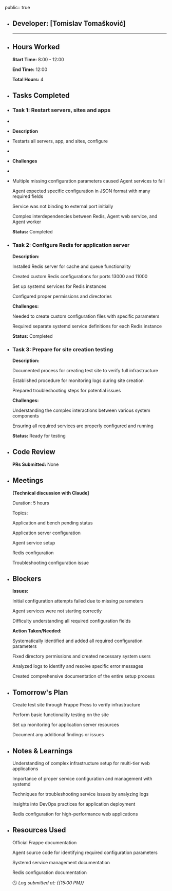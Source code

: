 public:: true

- ## Developer: [Tomislav Tomašković]
  
  ---
- ## Hours Worked
  
  **Start Time:** 8:00 - 12:00
  
  **End Time:** 12:00
  
  **Total Hours:** 4
- ## Tasks Completed
- ### Task 1: Restart servers, sites and apps
-
- **Description**
- Testarts all servers, app, and sites, configure
-
- **Challenges**
-
- Multiple missing configuration parameters caused Agent services to fail
  
  Agent expected specific configuration in JSON format with many required fields
  
  Service was not binding to external port initially
  
  Complex interdependencies between Redis, Agent web service, and Agent worker
  
  **Status:** Completed
- ### Task 2: Configure Redis for application server
  
  **Description:**
  
  Installed Redis server for cache and queue functionality
  
  Created custom Redis configurations for ports 13000 and 11000
  
  Set up systemd services for Redis instances
  
  Configured proper permissions and directories
  
  **Challenges:**
  
  Needed to create custom configuration files with specific parameters
  
  Required separate systemd service definitions for each Redis instance
  
  **Status:** Completed
- ### Task 3: Prepare for site creation testing
  
  **Description:**
  
  Documented process for creating test site to verify full infrastructure
  
  Established procedure for monitoring logs during site creation
  
  Prepared troubleshooting steps for potential issues
  
  **Challenges:**
  
  Understanding the complex interactions between various system components
  
  Ensuring all required services are properly configured and running
  
  **Status:** Ready for testing
- ## Code Review
  
  **PRs Submitted:** None
- ## Meetings
  
  **[Technical discussion with Claude]**
  
  Duration: 5 hours
  
  Topics:
  
  Application and bench pending status
  
  Application server configuration
  
  Agent service setup
  
  Redis configuration
  
  Troubleshooting configuration issue
- ## Blockers
  
  **Issues:**
  
  Initial configuration attempts failed due to missing parameters
  
  Agent services were not starting correctly
  
  Difficulty understanding all required configuration fields
  
  **Action Taken/Needed:**
  
  Systematically identified and added all required configuration parameters
  
  Fixed directory permissions and created necessary system users
  
  Analyzed logs to identify and resolve specific error messages
  
  Created comprehensive documentation of the entire setup process
- ## Tomorrow's Plan
  
  Create test site through Frappe Press to verify infrastructure
  
  Perform basic functionality testing on the site
  
  Set up monitoring for application server resources
  
  Document any additional findings or issues
- ## Notes & Learnings
  
  Understanding of complex infrastructure setup for multi-tier web applications
  
  Importance of proper service configuration and management with systemd
  
  Techniques for troubleshooting service issues by analyzing logs
  
  Insights into DevOps practices for application deployment
  
  Redis configuration for high-performance web applications
- ## Resources Used
  
  Official Frappe documentation
  
  Agent source code for identifying required configuration parameters
  
  Systemd service management documentation
  
  Redis configuration documentation
  
  🕓 *Log submitted at: {{15:00 PM}}*
